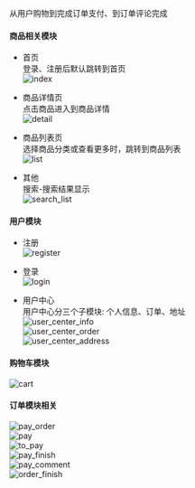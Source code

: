 从用户购物到完成订单支付、到订单评论完成    


#### 商品相关模块
* 首页    
登录、注册后默认跳转到首页    
![index](image/index.PNG)
                  
* 商品详情页   
点击商品进入到商品详情    
![detail](image/detail.PNG)
                   
* 商品列表页    
选择商品分类或查看更多时，跳转到商品列表    
![list](image/list.PNG)
                  
* 其他    
搜索-搜索结果显示    
![search_list](image/search_list.PNG)
   
       
#### 用户模块    
* 注册    
![register](image/register.PNG)   
              
* 登录    
![login](image/login.PNG) 
            
* 用户中心    
用户中心分三个子模块: 个人信息、订单、地址    
![user_center_info](image/user_center_info.PNG)   
![user_center_order](image/user_center_order.PNG)   
![user_center_address](image/user_center_address.PNG)    
  

#### 购物车模块     
![cart](image/cart.PNG)    
  
         
#### 订单模块相关    
![pay_order](image/pay_order.PNG)   
![pay](image/pay.PNG)   
![to_pay](image/to_pay.PNG)    
![pay_finish](image/pay_finish.PNG)   
![pay_comment](image/pay_comment.PNG)    
![order_finish](image/order_finish.PNG)     



